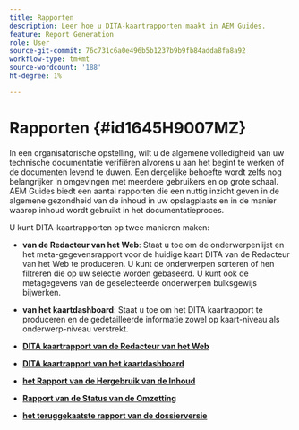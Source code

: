 ```yaml
---
title: Rapporten
description: Leer hoe u DITA-kaartrapporten maakt in AEM Guides.
feature: Report Generation
role: User
source-git-commit: 76c731c6a0e496b5b1237b9b9fb84adda8fa8a92
workflow-type: tm+mt
source-wordcount: '188'
ht-degree: 1%

---
```


# Rapporten {#id1645H9007MZ}

In een organisatorische opstelling, wilt u de algemene volledigheid van uw technische documentatie verifiëren alvorens u aan het begint te werken of de documenten levend te duwen. Een dergelijke behoefte wordt zelfs nog belangrijker in omgevingen met meerdere gebruikers en op grote schaal. AEM Guides biedt een aantal rapporten die een nuttig inzicht geven in de algemene gezondheid van de inhoud in uw opslagplaats en in de manier waarop inhoud wordt gebruikt in het documentatieproces.

U kunt DITA-kaartrapporten op twee manieren maken:

- **van de Redacteur van het Web**: Staat u toe om de onderwerpenlijst en het meta-gegevensrapport voor de huidige kaart DITA van de Redacteur van het Web te produceren. U kunt de onderwerpen sorteren of hen filtreren die op uw selectie worden gebaseerd. U kunt ook de metagegevens van de geselecteerde onderwerpen bulksgewijs bijwerken.
- **van het kaartdashboard**: Staat u toe om het DITA kaartrapport te produceren en de gedetailleerde informatie zowel op kaart-niveau als onderwerp-niveau verstrekt.

- **[DITA kaartrapport van de Redacteur van het Web](reports-web-editor.md)**

- **[DITA kaartrapport van het kaartdashboard](reports-ditamap.md)**

- **[het Rapport van de Hergebruik van de Inhoud](reports-content-reuse.md)**

- **[Rapport van de Status van de Omzetting](reports-convertion-status.md)**

- **[het teruggekaatste rapport van de dossierversie](reports-reverted-file-version-history.md)**
